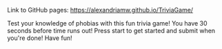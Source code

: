 Link to GitHub pages: https://alexandriamw.github.io/TriviaGame/

Test your knowledge of phobias with this fun trivia game! You have 30 seconds before time runs out! Press start to get started and submit when you're done! Have fun!